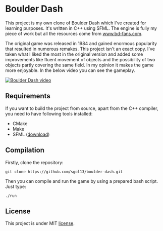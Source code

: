 # Boulder Dash
This project is my own clone of Boulder Dash which I've created for learning purposes. It's written in C++ using SFML. The engine is fully my piece of work but all the resources come from www.bd-fans.com. 

The original game was released in 1984 and gained enormous popularity that resulted in numerous remakes. This project isn't an exact copy. I've taken what I liked the most in the original version and added some improvements like fluent movement of objects and the possibility of two objects partly covering the same field. In my opinion it makes the game more enjoyable. In the below video you can see the gameplay.

[![Boulder Dash video](https://img.youtube.com/vi/LvDFsZE7p5g/hqdefault.jpg)](https://www.youtube.com/watch?v=LvDFsZE7p5g)

## Requirements
If you want to build the project from source, apart from the C++ compiler, you need to have following tools installed:
* CMake
* Make
* SFML ([download](https://www.sfml-dev.org/download/sfml/2.5.1/))

## Compilation
Firstly, clone the repository:

```
git clone https://github.com/sgol13/boulder-dash.git
```

Then you can compile and run the game by using a prepared bash script. Just type:
```
./run
```

## License
This project is under MIT [license](LICENSE).
